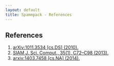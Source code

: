 ```yaml
---
layout: default
title: Spammpack - References
---
```


References
----------

  1. [arXiv:1011.3534 [cs.DS] (2010).](http://arxiv.org/abs/1011.3534)
  2. [SIAM J. Sci. Comput., 35(1), C72–C98 (2013).](http://dx.doi.org/10.1137/120870761)
  3. [arxiv:1403.7458 [cs.NA] (2014).](http://arxiv.org/abs/1403.7458)
